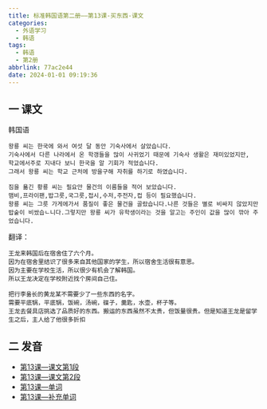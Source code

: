 ```yaml
---
title: 标准韩国语第二册——第13课-买东西-课文
categories:
  - 外语学习
  - 韩语
tags:
  - 韩语
  - 第2册
abbrlink: 77ac2e44
date: 2024-01-01 09:19:36
---
```

## 一 课文

韩国语

```
왕룡 씨는 한국에 와서 여섯 달 동안 기숙사에서 살았습니다.
기숙사에서 다른 나라에서 온 학갱들을 많이 사귀었기 때문에 기숙사 생활은 재미있었지만,
학교에서주로 지내다 보니 한국을 알 기회가 적었습니다.
그래서 왕룡 씨는 학교 근처에 방을구해 자취를 하기로 하였습니다.

짐을 욞긴 황룡 씨는 필요안 물건의 이름들을 적어 보았습니다.
맴비,프라이팬,밥그릇,국그릇,접시,수저,주전자,컵 등이 필요했습니다.
왕룡 씨는 그릇 가게에가서 품질이 좋은 물건을 골랐습니다.나른 것들은 별로 비싸지 않았지만 밥숱이 비쌌습ㄴ니다.그렇지만 왕룡 씨가 유학생이라는 것을 알고는 주인이 값을 많이 깎아 주었습니다.
```

<!--more-->

翻译：

```
王龙来韩国后在宿舍住了六个月。
因为在宿舍里结识了很多来自其他国家的学生，所以宿舍生活很有意思。
因为主要在学校生活，所以很少有机会了解韩国。
所以王龙决定在学校附近找个房间自己住。

把行李욞长的黄龙某不需要少了一些东西的名字。
需要平底锅，平底锅，饭碗，汤碗，碟子，羹匙，水壶，杯子等。
王龙去餐具店挑选了品质好的东西。搬运的东西虽然不太贵，但饭量很贵。但是知道王龙是留学生之后，主人给了他很多折扣
```

## 二 发音

* [第13课—课文第1段][1]
* [第13课—课文第2段][2]
* [第13课—单词][3]
* [第13课—补充单词][4]



[1]:https://active.clewm.net/ChOQCT?qrurl=http://qr31.cn/ChOQCT&gtype=1&key=de93017b3b416cab2037289b373e405c11ccb48820
[2]:https://active.clewm.net/BNl9dX?qrurl=http://qr31.cn/BNl9dX&gtype=1&key=0d20d1773904f986e03728b7f2e446f3bdd71b1850
[3]:https://active.clewm.net/FGeFU1?qrurl=http://qr31.cn/FGeFU1&gtype=1&key=035111752b769c1fd03728bf1f3ff1bdc906cff868
[4]:https://active.clewm.net/Bbpacz?qrurl=http://qr31.cn/Bbpacz&gtype=1&key=b30eb171e837607920372802afed4af08c6855a892